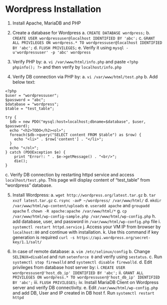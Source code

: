 # Wordpress Installation

1. Install Apache, MariaDB and PHP

2. Create a database for Wordpress
  a.	`CREATE DATABASE wordpress;`
  b.	`CREATE USER wordpressuser@localhost IDENTIFIED BY 'abc';`
  c.	`GRANT ALL PRIVILEGES ON wordpress.* TO wordpressuser@localhost IDENTIFIED BY 'abc';`
  d.	`FLUSH PRIVILEGES;`
  e.	Verify it using `mysql -u'wordpressuser' -p 'abc' wordpress`

3. Verify PHP by:
  a. `vi /var/www/html/info.php` and paste `<?php phpinfo(); ?>` and then verify by `localhost/info.php`

4. Verify DB connection via PHP by:
   a. `vi /var/www/html/test.php`
   b. Add below text:
```
<?php
$user = "wordpressuser";
$password = "abc";
$database = "wordpress";
$table = "test_table";

try {
  $db = new PDO("mysql:host=localhost;dbname=$database", $user, $password);
  echo "<h2>TODO</h2><ol>"; 
  foreach($db->query("SELECT content FROM $table") as $row) {
    echo "<li>" . $row['content'] . "</li>";
  }
  echo "</ol>";
} catch (PDOException $e) {
    print "Error!: " . $e->getMessage() . "<br/>";
    die();
}
```
  c.	Verify DB connection by restarting httpd service and access `localhost/test.php`. This page will display content of “test_table” from “wordpress” database.

5. Install Wordpress:
  a. `wget http://wordpress.org/latest.tar.gz`
  b. `tar xvzf latest.tar.gz`
  c. `rsync -avP ~/wordpress/ /var/www/html/`
  d. `mkdir /var/www/html/wp-content/uploads`
  e. `useradd apache` and `groupadd apache`
  f. `chown -R apache:apache /var/www/html/*`
  g. `cp /var/www/html/wp-config-sample.php /var/www/html/wp-config.php`
  h. add database, user, and password in `/var/www/html/wp-config.php` file
  i. `systemctl restart httpd.service`
  j. Access your VM IP from browser by `localhost:80` and continue with installation.
  k. Use this command if key generation is required `curl -s https://api.wordpress.org/secret-key/1.1/salt/`

6. In case of remote database:
   a. `vim /etc/selinux/config`
   b. Change `SELINUX=disabled` and run `setenforce 0` and verify using `sestatus`.
   c. Run `systemctl stop firewalld` and `systemctl disable firewalld`.
   d. Edit privileges from database host server by:
     i.	`CREATE USER wordpressuser@'host_db_ip' IDENTIFIED BY 'abc';`
    ii.	`GRANT ALL PRIVILEGES ON wordpress.* TO wordpressuser@'host_db_ip' IDENTIFIED BY 'abc';`
   iii.	`FLUSH PRIVILEGES;`
   iv. Install MariaDB Client on Wordpress server and verify DB connectivity.
  e. Edit `/var/www/html/wp-config.php` and add DB, User and IP created in DB host
  f. Run `systemctl restart httpd`
